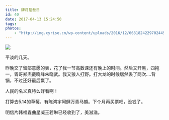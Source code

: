 ```yaml
---
title: 肆月拾叁日
id: 40
date: 2017-04-13 15:24:50
tags:
photos:
    - "http://img.cyrise.cn/wp-content/uploads/2016/12/6631824229702445586.jpg"
---
```

![](http://img.cyrise.cn/wp-content/uploads/2016/12/6631824229702445586.jpg)

平淡的几天。

昨晚交了留部意愿的表，花了我一节高数课还有晚上的时间。然后又开黑，四拖一，胥哥郑杰戴晓峰朱晓武。我又狼人打野。打大龙的时候居然丢了两次....背锅，不过还好最后赢了。

人民的名义真特么好看啊！

打算去5.14的草莓，有陈鸿宇阿肆万青马頔。下个月再买票吧，没钱了。

明信片韩福鑫曲星凝王若琳已经收到了，美滋滋。